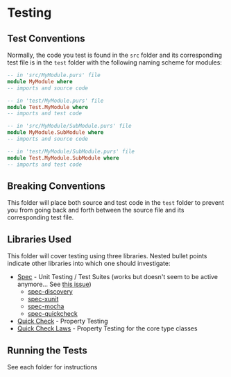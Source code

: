# Testing

## Test Conventions

Normally, the code you test is found in the `src` folder and its corresponding test file is in the `test` folder with the following naming scheme for modules:
```purescript
-- in 'src/MyModule.purs' file
module MyModule where
-- imports and source code

-- in 'test/MyModule.purs' file
module Test.MyModule where
-- imports and test code

-- in 'src/MyModule/SubModule.purs' file
module MyModule.SubModule where
-- imports and source code

-- in 'test/MyModule/SubModule.purs' file
module Test.MyModule.SubModule where
-- imports and test code
```

## Breaking Conventions

This folder will place both source and test code in the `test` folder to prevent you from going back and forth between the source file and its corresponding test file.

## Libraries Used

This folder will cover testing using three libraries. Nested bullet points indicate other libraries into which one should investigate:
- [Spec](https://pursuit.purescript.org/packages/purescript-spec/3.0.0) - Unit Testing / Test Suites (works but doesn't seem to be active anymore... See [this issue](https://github.com/owickstrom/purescript-spec/issues/53#issuecomment-332284168))
    - [spec-discovery](https://pursuit.purescript.org/packages/purescript-spec-discovery/2.0.0)
    - [spec-xunit](https://github.com/owickstrom/purescript-spec-reporter-xunit/tree/master/docs)
    - [spec-mocha](https://pursuit.purescript.org/packages/purescript-spec-mocha/3.0.0)
    - [spec-quickcheck](https://pursuit.purescript.org/packages/purescript-spec-quickcheck/3.0.0)
- [Quick Check](https://pursuit.purescript.org/packages/purescript-quickcheck/5.0.0) - Property Testing
- [Quick Check Laws](https://pursuit.purescript.org/packages/purescript-quickcheck-laws/4.0.0) - Property Testing for the core type classes

## Running the Tests

See each folder for instructions
